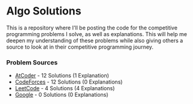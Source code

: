 # Algo Solutions

This is a repository where I'll be posting the code for the competitive programming problems I solve, as well as explanations. This will help me deepen my understanding of these problems while also giving others a source to look at in their competitive programming journey.

### Problem Sources
- [AtCoder](/AtCoder/) - 12 Solutions (1 Explanation)
- [CodeForces](/CodeForces/) - 12 Solutions (0 Explanations)
- [LeetCode](/LeetCode/) - 4 Solutions (4 Explanations)
- [Google](/Google/) - 0 Solutions (0 Explanations)